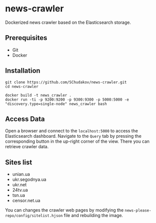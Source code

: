 # news-crawler
Dockerized news crawler based on the Elasticsearch storage.


## Prerequisites
 
 
 - Git
 - Docker


## Installation

```
git clone https://github.com/SChudakov/news-crawler.git
cd news-crawler

docker build -t news_crawler .
docker run -ti -p 9200:9200 -p 9300:9300 -p 5000:5000 -e "discovery.type=single-node" news_crawler bash
```

## Access Data

Open a browser and connect to the `localhost:5000` to access the Elasticsearch dashboard. 
Navigate to the `Query` tab by pressing the corresponding button in the up-right corner of the view.
There you can retrieve crawler data.

## Sites list

- unian.ua
- ukr.segodnya.ua
- ukr.net
- 24tv.ua
- tsn.ua
- censor.net.ua

You can changes the crawler web pages by modifying the `news-please-repo/config/sitelist.hjson` file
and rebuilding the image.